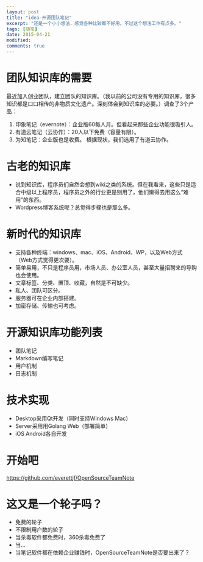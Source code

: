 ```yaml
---
layout: post
title: "idea-开源团队笔记"
excerpt: "还是一个小小想法，感觉各种比较都不好用。不过这个想法工作有点多。"
tags: [随笔]
date: 2015-04-21
modified: 
comments: true
---
```


# 团队知识库的需要
最近加入创业团队，建立团队的知识库。（我以前的公司没有专用的知识库，很多知识都是口口相传的非物质文化遗产。深刻体会到知识库的必要。）调查了3个产品：
1. 印象笔记（evernote）：企业版60每人月。但看起来那些企业功能很吸引人。
2. 有道云笔记（云协作）：20人以下免费（容量有限）。
3. 为知笔记：企业版也是收费。
根据现状，我们选用了有道云协作。

# 古老的知识库
- 说到知识库，程序员们自然会想到wiki之类的系统。但在我看来，这些只是适合中级以上程序员，程序员之外的行业更是别用了，他们懒得去用这么“难用”的东西。
- Wordpress博客系统呢？总觉得步骤也是那么多。

# 新时代的知识库
- 支持各种终端：windows、mac、iOS、Android、WP，以及Web方式（Web方式觉得更次要）。
- 简单易用，不只是程序员用，市场人员、办公室人员，甚至大量招聘来的导购也会使用。
- 文章标签、分类、置顶、收藏，自然是不可缺少。
- 私人、团队可区分。
- 服务器可在企业内部搭建。
- 加密存储、传输也可考虑。

# 开源知识库功能列表
- 团队笔记
- Markdown编写笔记
- 用户机制
- 日志机制

# 技术实现
- Desktop采用Qt开发（同时支持Windows Mac）
- Server采用用Golang Web（部署简单）
- iOS Android各自开发

# 开始吧
https://github.com/everettjf/OpenSourceTeamNote

# 这又是一个轮子吗？
- 免费的轮子
- 不限制用户数的轮子
- 当杀毒软件都免费时，360杀毒免费了
- 当...
- 当笔记软件都在依赖企业赚钱时，OpenSourceTeamNote是否要出来了？



